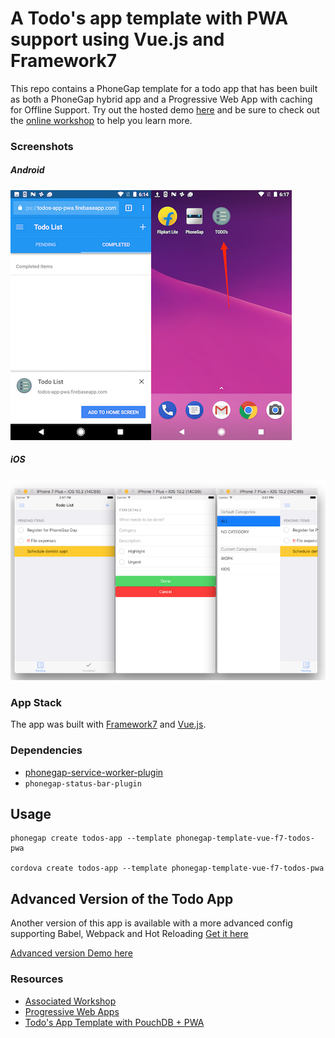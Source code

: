 # A Todo's app template with PWA support using Vue.js and Framework7

This repo contains a PhoneGap template for a todo app that has been built as both a PhoneGap hybrid app and a Progressive Web App with caching for Offline Support. Try out the hosted demo [here](https://todos-app-pwa.firebaseapp.com) and be sure to check out the [online workshop](http://hollyschinsky.github.io/todos-app-pwa) to help you learn more.

### Screenshots
##### Android
![](app-screenshots-android.png)

##### iOS
![](app-screenshots-ios.png)


### App Stack
The app was built with [Framework7](http://framework7.io) and [Vue.js](http://vuejs.org).

### Dependencies
- [phonegap-service-worker-plugin](https://github.com/phonegap/phonegap-plugin-service-worker)
- `phonegap-status-bar-plugin`

## Usage

    phonegap create todos-app --template phonegap-template-vue-f7-todos-pwa

    cordova create todos-app --template phonegap-template-vue-f7-todos-pwa

## Advanced Version of the Todo App 
Another version of this app is available with a more advanced config supporting Babel, Webpack and Hot Reloading
[Get it here](https://github.com/phonegap/phonegap-app-todo)

[Advanced version Demo here](https://hollyschinsky.github.io/todo-pwa/#!//)

### Resources
- [Associated Workshop](http://hollyschinsky.github.io/todos-app-pwa)
- [Progressive Web Apps](https://docs.google.com/document/d/1Lf33f2rcMisp0Xz1hOVevswds4KCpA5nSkptr-VjhKQ)
- [Todo's App Template with PouchDB + PWA](https://github.com/phonegap/phonegap-template-pwa)

